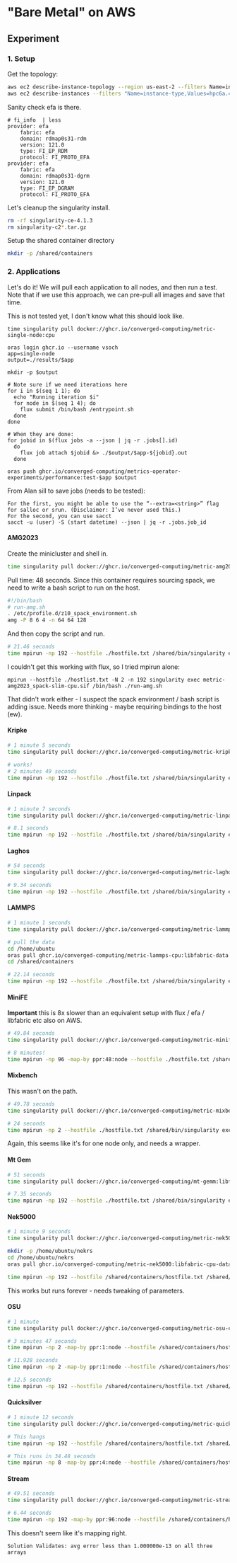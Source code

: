 # "Bare Metal" on AWS

## Experiment

### 1. Setup

Get the topology:

```bash
aws ec2 describe-instance-topology --region us-east-2 --filters Name=instance-type,Values=hpc6a.48xlarge > topology-2.json
aws ec2 describe-instances --filters "Name=instance-type,Values=hpc6a.48xlarge" --region us-east-1 > instances-2.json
```

Sanity check efa is there.

```
# fi_info  | less
provider: efa
    fabric: efa
    domain: rdmap0s31-rdm
    version: 121.0
    type: FI_EP_RDM
    protocol: FI_PROTO_EFA
provider: efa
    fabric: efa
    domain: rdmap0s31-dgrm
    version: 121.0
    type: FI_EP_DGRAM
    protocol: FI_PROTO_EFA
```

Let's cleanup the singularity install.

```bash
rm -rf singularity-ce-4.1.3
rm singularity-c2*.tar.gz
```

Setup the shared container directory

```bash
mkdir -p /shared/containers
```

### 2. Applications

Let's do it! We will pull each application to all nodes, and then run a test.
Note that if we use this approach, we can pre-pull all images and save that time.

This is not tested yet, I don't know what this should look like.

```
time singularity pull docker://ghcr.io/converged-computing/metric-single-node:cpu

oras login ghcr.io --username vsoch
app=single-node
output=./results/$app

mkdir -p $output

# Note sure if we need iterations here
for i in $(seq 1 1); do     
  echo "Running iteration $i"  
  for node in $(seq 1 4); do
    flux submit /bin/bash /entrypoint.sh
  done 
done

# When they are done:
for jobid in $(flux jobs -a --json | jq -r .jobs[].id)
  do
    flux job attach $jobid &> ./$output/$app-${jobid}.out 
  done

oras push ghcr.io/converged-computing/metrics-operator-experiments/performance:test-$app $output
```

From Alan sill to save jobs (needs to be tested):

```
For the first, you might be able to use the “--extra=<string>” flag for salloc or srun. (Disclaimer: I’ve never used this.)
For the second, you can use sacct
sacct -u (user) -S (start datetime) --json | jq -r .jobs.job_id
```

#### AMG2023

Create the minicluster and shell in.

```bash
time singularity pull docker://ghcr.io/converged-computing/metric-amg2023:spack-slim-cpu
```

Pull time: 48 seconds.
Since this container requires sourcing spack, we need to write a bash script to run on the host.

```bash
#!/bin/bash
# run-amg.sh
. /etc/profile.d/z10_spack_environment.sh
amg -P 8 6 4 -n 64 64 128
```
And then copy the script and run.

```bash
# 21.46 seconds
time mpirun -np 192 --hostfile ./hostfile.txt /shared/bin/singularity exec /shared/containers/metric-amg2023_spack-slim-cpu.sif /bin/bash ./run_amg.sh
```

I couldn't get this working with flux, so I tried mpirun alone:

```
mpirun --hostfile ./hostlist.txt -N 2 -n 192 singularity exec metric-amg2023_spack-slim-cpu.sif /bin/bash ./run-amg.sh
```
That didn't work either - I suspect the spack environment / bash script is adding issue. Needs more thinking - maybe requiring bindings to the host (ew).


#### Kripke

```bash
# 1 minute 5 seconds
time singularity pull docker://ghcr.io/converged-computing/metric-kripke-cpu:libfabric

# works!
# 2 minutes 49 seconds
time mpirun -np 192 --hostfile ./hostfile.txt /shared/bin/singularity exec /shared/containers/metric-kripke-cpu_libfabric.sif kripke --layout GDZ --dset 8 --zones 96,96,96 --gset 16 --groups 64 --niter 10 --legendre 9 --quad 8 --procs 4,6,8
```

#### Linpack

```bash
# 1 minute 7 seconds
time singularity pull docker://ghcr.io/converged-computing/metric-linpack-cpu:libfabric

# 8.1 seconds
time mpirun -np 192 --hostfile ./hostfile.txt /shared/bin/singularity exec --pwd /opt/hpl/hpl-2.3/testing/ptest/ /shared/containers/metric-linpack-cpu_libfabric.sif xhpl
```

#### Laghos

```bash
# 54 seconds
time singularity pull docker://ghcr.io/converged-computing/metric-laghos:libfabric-cpu

# 9.34 seconds
time mpirun -np 192 --hostfile ./hostfile.txt /shared/bin/singularity exec --pwd /opt/laghos metric-laghos_libfabric-cpu.sif /opt/laghos/laghos -p 1 -m ./data/cube01_hex.mesh -rs 2 -tf 0.6 -pa -cfl 0.08 --max-steps 20
```

#### LAMMPS

```bash
# 1 minute 1 seconds
time singularity pull docker://ghcr.io/converged-computing/metric-lammps-cpu:libfabric

# pull the data
cd /home/ubuntu
oras pull ghcr.io/converged-computing/metric-lammps-cpu:libfabric-data
cd /shared/containers

# 22.14 seconds
time mpirun -np 192 --hostfile ./hostfile.txt /shared/bin/singularity exec --pwd /home/ubuntu/common /shared/containers/metric-lammps-cpu_libfabric.sif  lmp -in in.snap.test -var snapdir 2J8_W.SNAP -v x 228 -v y 228 -v z 228 -var nsteps 20000
```

#### MiniFE

**Important** this is 8x slower than an equivalent setup with flux / efa / libfabric etc also on AWS.

```bash
# 49.84 seconds
time singularity pull docker://ghcr.io/converged-computing/metric-minife:libfabric-cpu

# 8 minutes!
time mpirun -np 96 -map-by ppr:48:node --hostfile ./hostfile.txt /shared/bin/singularity exec /shared/containers/metric-minife_libfabric-cpu.sif miniFE.x nx=620 ny=620 nz=620 num_devices=4 use_locking=1 elem_group_size=2 use_elem_mat_fields=10 verify_solution=0
```

#### Mixbench

This wasn't on the path.

```bash
# 49.78 seconds
time singularity pull docker://ghcr.io/converged-computing/metric-mixbench:libfabric-cpu

# 24 seconds
time mpirun -np 2 --hostfile ./hostfile.txt /shared/bin/singularity exec /shared/containers/metric-mixbench_libfabric-cpu.sif mixbench-cpu
```

Again, this seems like it's for one node only, and needs a wrapper.

#### Mt Gem

```bash
# 51 seconds
time singularity pull docker://ghcr.io/converged-computing/mt-gemm:libfabric-cpu

# 7.35 seconds
time mpirun -np 192 --hostfile ./hostfile.txt /shared/bin/singularity exec /shared/containers/mt-gemm_libfabric-cpu.sif /opt/dense_linear_algebra/gemm/mpi/build/1_dense_gemm_mpi
```

#### Nek5000

```bash
# 1 minute 9 seconds
time singularity pull docker://ghcr.io/converged-computing/metric-nek5000:libfabric-cpu

mkdir -p /home/ubuntu/nekrs
cd /home/ubuntu/nekrs
oras pull ghcr.io/converged-computing/metric-nek5000:libfabric-cpu-data

time mpirun -np 192 --hostfile /shared/containers/hostfile.txt /shared/bin/singularity exec --pwd /home/ubuntu/nekrs/turbPipe /shared/containers/metric-nek5000_libfabric-cpu.sif nekrs --setup /home/ubuntu/nekrs/turbPipe/turbPipe.par
```

This works but runs forever - needs tweaking of parameters.

#### OSU

```bash
# 1 minute
time singularity pull docker://ghcr.io/converged-computing/metric-osu-cpu:libfabric

# 3 minutes 47 seconds
time mpirun -np 2 -map-by ppr:1:node --hostfile /shared/containers/hostfile.txt /shared/bin/singularity exec /shared/containers/metric-osu-cpu_libfabric.sif /opt/osu-benchmark/build.openmpi/mpi/pt2pt/osu_bw

# 11.928 seconds
time mpirun -np 2 -map-by ppr:1:node --hostfile /shared/containers/hostfile.txt /shared/bin/singularity exec /shared/containers/metric-osu-cpu_libfabric.sif /opt/osu-benchmark/build.openmpi/mpi/pt2pt/osu_latency

# 12.5 seconds
time mpirun -np 192 --hostfile /shared/containers/hostfile.txt /shared/bin/singularity exec /shared/containers/metric-osu-cpu_libfabric.sif /opt/osu-benchmark/build.openmpi/mpi/collective/osu_allreduce
```

#### Quicksilver

```bash
# 1 minute 12 seconds
time singularity pull docker://ghcr.io/converged-computing/metric-quicksilver-cpu:libfabric

# This hangs
time mpirun -np 192 --hostfile /shared/containers/hostfile.txt /shared/bin/singularity exec /shared/containers/metric-quicksilver-cpu_libfabric.sif qs --inputFile /opt/quicksilver/Examples/CORAL2_Benchmark/Problem1/Coral2_P1.inp

# This runs in 34.48 seconds
time mpirun -np 8 -map-by ppr:4:node --hostfile /shared/containers/hostfile.txt /shared/bin/singularity exec /shared/containers/metric-quicksilver-cpu_libfabric.sif qs --inputFile /opt/quicksilver/Examples/CORAL2_Benchmark/Problem1/Coral2_P1.inp
```

#### Stream

```bash
# 49.51 seconds
time singularity pull docker://ghcr.io/converged-computing/metric-stream:libfabric-cpu

# 6.44 seconds
time mpirun -np 192 -map-by ppr:96:node --hostfile /shared/containers/hostfile.txt /shared/bin/singularity exec /shared/containers/metric-stream_libfabric-cpu.sif stream_c.exe
```

This doesn't seem like it's mapping right.

```
Solution Validates: avg error less than 1.000000e-13 on all three arrays
```

